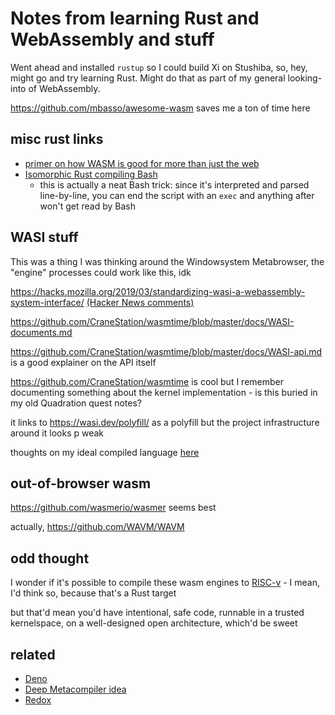 # Notes from learning Rust and WebAssembly and stuff

Went ahead and installed `rustup` so I could build Xi on Stushiba, so, hey, might go and try learning Rust. Might do that as part of my general looking-into of WebAssembly.

https://github.com/mbasso/awesome-wasm saves me a ton of time here

## misc rust links

- [primer on how WASM is good for more than just the web](https://www.javascriptjanuary.com/blog/webassembly-neither-web-nor-assembly-but-revolutionary)
- [Isomorphic Rust compiling Bash](https://neosmart.net/blog/2020/self-compiling-rust-code/)
  - this is actually a neat Bash trick: since it's interpreted and parsed line-by-line, you can end the script with an `exec` and anything after won't get read by Bash

## WASI stuff

This was a thing I was thinking around the Windowsystem Metabrowser, the "engine" processes could work like this, idk

https://hacks.mozilla.org/2019/03/standardizing-wasi-a-webassembly-system-interface/ [(Hacker News comments)](https://news.ycombinator.com/item?id=19501614)

https://github.com/CraneStation/wasmtime/blob/master/docs/WASI-documents.md

https://github.com/CraneStation/wasmtime/blob/master/docs/WASI-api.md is a good explainer on the API itself

https://github.com/CraneStation/wasmtime is cool but I remember documenting something about the kernel implementation - is this buried in my old Quadration quest notes?

it links to https://wasi.dev/polyfill/ as a polyfill but the project infrastructure around it looks p weak

thoughts on my ideal compiled language [here](w1yww-w2cvf-c4ak1-cay9n-xtxg7)

## out-of-browser wasm

https://github.com/wasmerio/wasmer seems best

actually, https://github.com/WAVM/WAVM

## odd thought

I wonder if it's possible to compile these wasm engines to [RISC-v][] - I mean, I'd think so, because that's a Rust target

but that'd mean you'd have intentional, safe code, runnable in a trusted kernelspace, on a well-designed open architecture, which'd be sweet

[RISC-V]: https://en.wikipedia.org/wiki/RISC-V

## related

- [Deno](737wh-kdexr-zkay0-mvkwt-1dawe)
- [Deep Metacompiler idea](w1yww-w2cvf-c4ak1-cay9n-xtxg7)
- [Redox](https://github.com/redox-os/redox)
